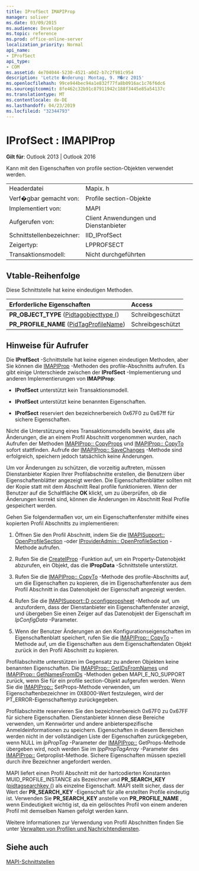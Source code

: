 ```yaml
---
title: IProfSect IMAPIProp
manager: soliver
ms.date: 03/09/2015
ms.audience: Developer
ms.topic: reference
ms.prod: office-online-server
localization_priority: Normal
api_name:
- IProfSect
api_type:
- COM
ms.assetid: 4e704044-5230-4521-a0d2-b7c2f981c954
description: 'Letzte �nderung: Montag, 9. M�rz 2015'
ms.openlocfilehash: 99ce944bec94a1e832f77fa8b0916ac1c76f6dc6
ms.sourcegitcommit: 8fe462c32b91c87911942c188f3445e85a54137c
ms.translationtype: MT
ms.contentlocale: de-DE
ms.lasthandoff: 04/23/2019
ms.locfileid: "32344793"
---
```

# <a name="iprofsect--imapiprop"></a>IProfSect : IMAPIProp

  
  
**Gilt für**: Outlook 2013 | Outlook 2016 
  
Kann mit den Eigenschaften von profile section-Objekten verwendet werden. 
  
|||
|:-----|:-----|
|Headerdatei  <br/> |Mapix. h  <br/> |
|Verf�gbar gemacht von:  <br/> |Profile section-Objekte  <br/> |
|Implementiert von:  <br/> |MAPI  <br/> |
|Aufgerufen von:  <br/> |Client Anwendungen und Dienstanbieter  <br/> |
|Schnittstellenbezeichner:  <br/> |IID_IProfSect  <br/> |
|Zeigertyp:  <br/> |LPPROFSECT  <br/> |
|Transaktionsmodell:  <br/> |Nicht durchgeführten  <br/> |
   
## <a name="vtable-order"></a>Vtable-Reihenfolge

Diese Schnittstelle hat keine eindeutigen Methoden.
  
|**Erforderliche Eigenschaften**|**Access**|
|:-----|:-----|
|**PR_OBJECT_TYPE** ([Pidtagobjecttype (](pidtagobjecttype-canonical-property.md))  <br/> |Schreibgeschützt  <br/> |
|**PR_PROFILE_NAME** ([PidTagProfileName](pidtagprofilename-canonical-property.md))  <br/> |Schreibgeschützt  <br/> |
   
## <a name="notes-to-callers"></a>Hinweise für Aufrufer

Die **IProfSect** -Schnittstelle hat keine eigenen eindeutigen Methoden, aber Sie können die [IMAPIProp](imapipropiunknown.md) -Methoden des profile-Abschnitts aufrufen. Es gibt einige Unterschiede zwischen der **IProfSect** -Implementierung und anderen Implementierungen von **IMAPIProp**:
  
- **IProfSect** unterstützt kein Transaktionsmodell. 
    
- **IProfSect** unterstützt keine benannten Eigenschaften. 
    
- **IProfSect** reserviert den bezeichnerbereich 0x67F0 zu 0x67ff für sichere Eigenschaften. 
    
Nicht die Unterstützung eines Transaktionsmodells bewirkt, dass alle Änderungen, die an einem Profil Abschnitt vorgenommen wurden, nach Aufrufen der Methoden [IMAPIProp:: CopyProps](imapiprop-copyprops.md) und [IMAPIProp:: CopyTo](imapiprop-copyto.md) sofort stattfinden. Aufrufe der [IMAPIProp:: SaveChanges](imapiprop-savechanges.md) -Methode sind erfolgreich, speichern jedoch tatsächlich keine Änderungen. 
  
Um vor Änderungen zu schützen, die vorzeitig auftreten, müssen Dienstanbieter Kopien Ihrer Profilabschnitte erstellen, die Benutzern über Eigenschaftenblätter angezeigt werden. Die Eigenschaftenblätter sollten mit der Kopie statt mit dem Abschnitt Real profile funktionieren. Wenn der Benutzer auf die Schaltfläche **OK** klickt, um zu überprüfen, ob die Änderungen korrekt sind, können die Änderungen im Abschnitt Real Profile gespeichert werden. 
  
Gehen Sie folgendermaßen vor, um ein Eigenschaftenfenster mithilfe eines kopierten Profil Abschnitts zu implementieren:
  
1. Öffnen Sie den Profil Abschnitt, indem Sie die [IMAPISupport:: OpenProfileSection](imapisupport-openprofilesection.md) -oder [IProviderAdmin:: OpenProfileSection](iprovideradmin-openprofilesection.md) -Methode aufrufen. 
    
2. Rufen Sie die [CreateIProp](createiprop.md) -Funktion auf, um ein Property-Datenobjekt abzurufen, ein Objekt, das die **IPropData** -Schnittstelle unterstützt. 
    
3. Rufen Sie die [IMAPIProp:: CopyTo](imapiprop-copyto.md) -Methode des profile-Abschnitts auf, um die Eigenschaften zu kopieren, die im Eigenschaftenfenster aus dem Profil Abschnitt in das Datenobjekt der Eigenschaft angezeigt werden. 
    
4. Rufen Sie die [IMAPISupport::D oconfigpropsheet](imapisupport-doconfigpropsheet.md) -Methode auf, um anzufordern, dass der Dienstanbieter ein Eigenschaftenfenster anzeigt, und übergeben Sie einen Zeiger auf das Datenobjekt der Eigenschaft im _lpConfigData_ -Parameter. 
    
5. Wenn der Benutzer Änderungen an den Konfigurationseigenschaften im Eigenschaftenblatt speichert, rufen Sie die [IMAPIProp:: CopyTo](imapiprop-copyto.md) -Methode auf, um die Eigenschaften aus dem Eigenschaftendaten Objekt zurück in den Profil Abschnitt zu kopieren. 
    
Profilabschnitte unterstützen im Gegensatz zu anderen Objekten keine benannten Eigenschaften. Die [IMAPIProp:: GetIDsFromNames](imapiprop-getidsfromnames.md) und [IMAPIProp:: GetNamesFromIDs](imapiprop-getnamesfromids.md) -Methoden geben MAPI_E_NO_SUPPORT zurück, wenn Sie für ein profile section-Objekt aufgerufen werden. Wenn Sie die [IMAPIProp::](imapiprop-setprops.md) SetProps-Methode verwenden, um Eigenschaftenbezeichner im 0X8000-Wert festzulegen, wird der PT_ERROR-Eigenschaftentyp zurückgegeben. 
  
Profilabschnitte reservieren Sie den bezeichnerbereich 0x67F0 zu 0x67FF für sichere Eigenschaften. Dienstanbieter können diese Bereiche verwenden, um Kennwörter und andere anbieterspezifische Anmeldeinformationen zu speichern. Eigenschaften in diesem Bereichen werden nicht in der vollständigen Liste der Eigenschaften zurückgegeben, wenn NULL im _lpPropTag_ -Parameter der [IMAPIProp::](imapiprop-getprops.md) GetProps-Methode übergeben wird, noch werden Sie im _lppPropTagArray_ -Parameter des [ IMAPIProp::](imapiprop-getproplist.md) Getproplist-Methode. Sichere Eigenschaften müssen speziell durch ihre Bezeichner angefordert werden. 
  
MAPI liefert einen Profil Abschnitt mit der hartcodierten Konstanten MUID_PROFILE_INSTANCE als Bezeichner und **PR_SEARCH_KEY** ([pidtagsearchkey (](pidtagsearchkey-canonical-property.md)) als einzelne Eigenschaft. MAPI stellt sicher, dass der Wert der **PR_SEARCH_KEY** -Eigenschaft für alle erstellten Profile eindeutig ist. Verwenden Sie **PR_SEARCH_KEY** anstelle von **PR_PROFILE_NAME** , wenn Eindeutigkeit wichtig ist, da ein gelöschtes Profil von einem anderen Profil mit demselben Namen gefolgt werden kann. 
  
Weitere Informationen zur Verwendung von Profil Abschnitten finden Sie unter [Verwalten von Profilen und Nachrichtendiensten](administering-profiles-and-message-services.md).
  
## <a name="see-also"></a>Siehe auch



[MAPI-Schnittstellen](mapi-interfaces.md)

